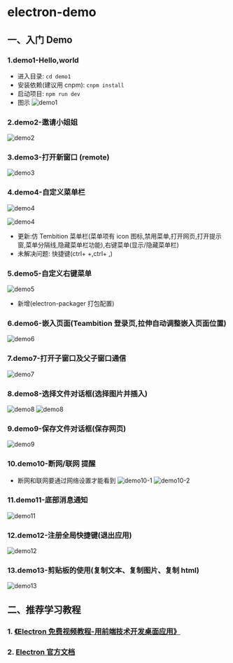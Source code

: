 # electron-demo

## 一、入门 Demo

### 1.demo1-Hello,world

- 进入目录: `cd demo1`
- 安装依赖(建议用 cnpm): `cnpm install`
- 启动项目: `npm run dev`
- 图示
  ![demo1](http://7n.jsyu.vip/demo1.png)

### 2.demo2-邀请小姐姐

![demo2](http://7n.jsyu.vip/demo2.png)

### 3.demo3-打开新窗口 (remote)

![demo3](http://7n.jsyu.vip/demo3.png)

### 4.demo4-自定义菜单栏

![demo4](http://7n.jsyu.vip/demo4-2.png)

![demo4](http://7n.jsyu.vip/demo4.png)

- 更新:仿 Tembition 菜单栏(菜单项有 icon 图标,禁用菜单,打开网页,打开提示窗,菜单分隔线,隐藏菜单栏功能),右键菜单(显示/隐藏菜单栏)
- 未解决问题: 快捷键(ctrl+ +,ctrl+ ,)

### 5.demo5-自定义右键菜单

![demo5](http://7n.jsyu.vip/demo5.png)

- 新增(electron-packager 打包配置)

### 6.demo6-嵌入页面(Teambition 登录页,拉伸自动调整嵌入页面位置)

![demo6](http://7n.jsyu.vip/demo6.png)

### 7.demo7-打开子窗口及父子窗口通信

![demo7](http://7n.jsyu.vip/demo7.png)

### 8.demo8-选择文件对话框(选择图片并插入)

![demo8](http://7n.jsyu.vip/demo8.png)
![demo8](http://7n.jsyu.vip/demo8-2.jpg)

### 9.demo9-保存文件对话框(保存网页)

![demo9](http://7n.jsyu.vip/demo9.png)

### 10.demo10-断网/联网 提醒

- 断网和联网要通过网络设置才能看到
  ![demo10-1](http://7n.jsyu.vip/demo10-1.png)
  ![demo10-2](http://7n.jsyu.vip/demo10-2.png)

### 11.demo11-底部消息通知

![demo11](http://7n.jsyu.vip/demo11.png)

### 12.demo12-注册全局快捷键(退出应用)

![demo12](http://7n.jsyu.vip/demo12.png)

### 13.demo13-剪贴板的使用(复制文本、复制图片、复制 html)

![demo13](http://7n.jsyu.vip/demo13.png)

## 二、推荐学习教程

### 1. [《Electron 免费视频教程-用前端技术开发桌面应用》](https://jspang.com/detailed?id=62)

### 2. [Electron 官方文档](http://www.electronjs.org/docs)
